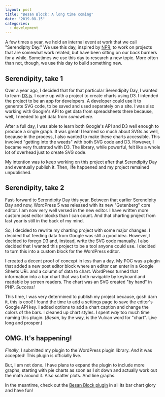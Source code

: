 ```yaml
---
layout: post
title: "Besan Block: A long time coming"
date: "2019-08-15"
categories:
  - development
---
```


A few times a year, we hold an internal event at work that we call "Serendipity Day." We use this day, inspired by [NPR](https://npr.codes/serendipity-at-npr-5fb185bb5864), to work on projects that are somewhat work related, but have been sitting on our back burners for a while. Sometimes we use this day to research a new topic. More often than not, though, we use this day to build something new.

## Serendipity, take 1

Over a year ago, I decided that for that particular Serendipity Day, I wanted to learn [D3.js](https://d3js.org/). I came up with a project to create charts using D3. I intended the project to be an app for developers. A developer could use it to generate SVG code, to be saved and used separately on a site. I was also working with Google's API to get data from spreadsheets there because, well, I needed to get data from _somewhere_.

After a full day, I was able to learn both Google's API and D3 well enough to produce a single graph. It was great! I learned so much about SVGs as well, because in the process, I also wanted to make these charts accessible. This involved "getting into the weeds" with both SVG code and D3. However, I became very frustrated with D3. The library, while powerful, felt like a whole lot of overhead just to create SVG code.

My intention was to keep working on this project after that Serendipity Day and eventually publish it. Then, life happened and my project remained unpublished.

## Serendipity, take 2

Fast-forward to Serendipity Day this year. Between that earlier Serendipity Day and now, WordPress 5 was released with its new "Gutenberg" core editor. I am now very well versed in the new editor. I have written more custom post editor blocks than I can count. And that charting project from last year is still in the back of my mind.

So, I decided to rewrite my charting project with some major changes. I decided that feeding data from Google was still a good idea. However, I decided to forego D3 and, instead, write the SVG code manually. I also decided that I wanted this project to be a tool anyone could use. I decided to turn this into a custom block for the WordPress editor.

I created a decent proof of concept in less than a day. My POC was a plugin that added a new post editor block where an editor can enter in a Google Sheets URL and a column of data to chart. WordPress turned that information into a bar chart that was both navigable by keyboard and readable by screen readers. The chart was an SVG created "by hand" in PHP. _Success!_

This time, I was very determined to publish my project because, gosh darn it, this is cool! I found the time to add a settings page to save the editor's Google API key. I added options to add a chart caption and change the colors of the bars. I cleaned up chart styles. I spent _way_ too much time naming this plugin. (_Besan_, by the way, is the Vulcan word for "chart". Live long and prosper.)

## OMG. It's happening!

_Finally_, I submitted my plugin to the WordPress plugin library. _And_ it was accepted! This plugin is officially live.

But, I am not done. I have plans to expand the plugin to include more graphs, starting with pie charts as soon as I sit down and actually work out the math around it. Also scatter plots. And line graphs.

In the meantime, check out the [Besan Block plugin](https://wordpress.org/plugins/besan-block/) in all its bar chart glory and have fun!
